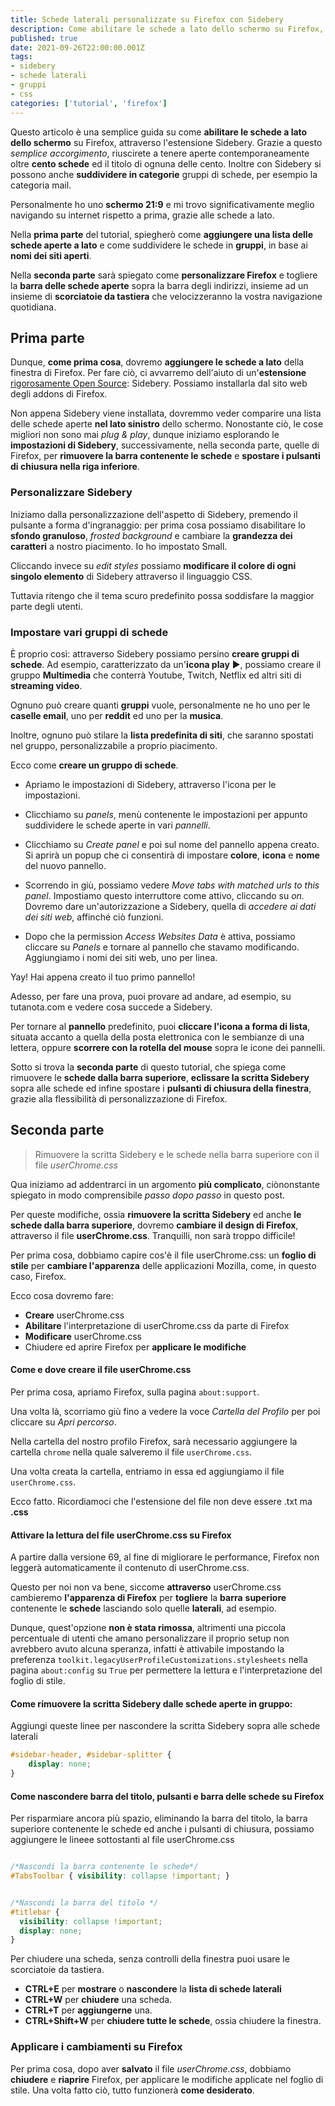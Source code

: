 ```yaml
---
title: Schede laterali personalizzate su Firefox con Sidebery
description: Come abilitare le schede a lato dello schermo su Firefox, attraverso l'estensione Sidebery. Modifica dell'userChrome.css per rifiniture finali.
published: true
date: 2021-09-26T22:00:00.001Z
tags:
- sidebery
- schede laterali
- gruppi
- css
categories: ['tutorial', 'firefox']
---
```


Questo articolo è una semplice guida su come **abilitare le schede a lato dello schermo** su Firefox, attraverso l'estensione Sidebery. Grazie a questo _semplice accorgimento_, riuscirete a tenere aperte contemporaneamente oltre **cento schede** ed il titolo di ognuna delle cento. Inoltre con Sidebery si possono anche **suddividere in categorie** gruppi di schede, per esempio la categoria mail.

<!--more-->

Personalmente ho uno **schermo 21:9** e mi trovo significativamente meglio navigando su internet rispetto a prima, grazie alle schede a lato.

Nella **prima parte** del tutorial, spiegherò come **aggiungere una lista delle schede aperte a lato** e come suddividere le schede in **gruppi**, in base ai **nomi dei siti aperti**. 

Nella **seconda parte** sarà spiegato come **personalizzare Firefox** e togliere la **barra delle schede aperte** sopra la barra degli indirizzi, insieme ad un insieme di **scorciatoie da tastiera** che velocizzeranno la vostra navigazione quotidiana. 

## Prima parte

Dunque, **come prima cosa**, dovremo **aggiungere le schede a lato** della finestra di Firefox. Per fare ciò, ci avvarremo dell'aiuto di un'**estensione** [rigorosamente Open Source](https://github.com/mbnuqw/sidebery "Sidebery GitHub"): Sidebery. Possiamo installarla dal sito web degli addons di Firefox.

Non appena Sidebery viene installata, dovremmo veder comparire una lista delle schede aperte **nel lato sinistro** dello schermo. Nonostante ciò, le cose migliori non sono mai _plug & play_, dunque iniziamo esplorando le **impostazioni di Sidebery**, successivamente, nella seconda parte, quelle di Firefox, per **rimuovere la barra contenente le schede** e **spostare i pulsanti di chiusura nella riga inferiore**.


### Personalizzare Sidebery

Iniziamo dalla personalizzazione dell'aspetto di Sidebery,  premendo il pulsante a forma d'ingranaggio: per prima cosa possiamo disabilitare lo **sfondo granuloso**, _frosted background_ e cambiare la **grandezza dei caratteri** a nostro piacimento. Io ho impostato Small.

Cliccando invece su _edit styles_ possiamo **modificare il colore di ogni singolo elemento** di Sidebery attraverso il linguaggio CSS.

Tuttavia ritengo che il tema scuro predefinito possa soddisfare la maggior parte degli utenti.

### Impostare vari gruppi di schede

È proprio così: attraverso Sidebery possiamo persino **creare gruppi di schede**. Ad esempio, caratterizzato da un'**icona play** ▶️, possiamo creare il gruppo **Multimedia** che conterrà Youtube, Twitch, Netflix ed altri siti di **streaming video**.

Ognuno può creare quanti **gruppi** vuole, personalmente ne ho uno per le **caselle email**, uno per **reddit** ed uno per la **musica**.

Inoltre, ognuno può stilare la **lista predefinita di siti**, che saranno spostati nel gruppo, personalizzabile a proprio piacimento.

Ecco come **creare un gruppo di schede**.

* Apriamo le impostazioni di Sidebery, attraverso l'icona per le impostazioni.
* Clicchiamo su _panels_, menù contenente le impostazioni per appunto suddividere le schede aperte in vari _pannelli_.
* Clicchiamo su _Create panel_ e poi sul nome del pannello appena creato. Si aprirà un popup che ci consentirà di impostare **colore**, **icona** e **nome** del nuovo pannello.

* Scorrendo in giù, possiamo vedere _Move tabs with matched urls to this panel_. Impostiamo questo interruttore come attivo, cliccando su _on._ Dovremo dare un'autorizzazione a Sidebery, quella di _accedere ai dati dei siti web_, affinché ciò funzioni.
* Dopo che la permission _Access Websites Data_ è attiva, possiamo cliccare su _Panels_ e tornare al pannello che stavamo modificando. Aggiungiamo i nomi dei siti web, uno per linea.

Yay! Hai appena creato il tuo primo pannello!

Adesso, per fare una prova, puoi provare ad andare, ad esempio, su tutanota.com e vedere cosa succede a Sidebery.

Per tornare al **pannello** predefinito, puoi **cliccare l'icona a forma di lista**, situata accanto a quella della posta elettronica con le sembianze di una lettera, oppure **scorrere con la rotella del mouse** sopra le icone dei pannelli.

Sotto si trova la **seconda parte** di questo tutorial, che spiega come rimuovere le **schede dalla barra superiore**, **eclissare la scritta Sidebery** sopra alle schede ed infine spostare i **pulsanti di chiusura della finestra**, grazie alla flessibilità di personalizzazione di Firefox.

## Seconda parte

> Rimuovere la scritta Sidebery e le schede nella barra superiore con il file *userChrome.css*


Qua iniziamo ad addentrarci in un argomento **più complicato**, ciònonstante spiegato in modo comprensibile _passo dopo passo_ in questo post.

Per queste modifiche, ossia **rimuovere la scritta Sidebery** ed anche **le schede dalla barra superiore**, dovremo **cambiare il design di Firefox**, attraverso il file **userChrome.css**. Tranquilli, non sarà troppo difficile!

Per prima cosa, dobbiamo capire cos'è il file userChrome.css: un **foglio di stile** per **cambiare l'apparenza** delle applicazioni Mozilla, come, in questo caso, Firefox.

Ecco cosa dovremo fare:

* **Creare** userChrome.css
* **Abilitare** l'interpretazione di userChrome.css da parte di Firefox
* **Modificare** userChrome.css
* Chiudere ed aprire Firefox per **applicare le modifiche**

#### Come e dove creare il file userChrome.css

Per prima cosa, apriamo Firefox, sulla pagina `about:support`.

Una volta là, scorriamo giù fino a vedere la voce _Cartella del Profilo_ per poi cliccare su _Apri percorso_.

Nella cartella del nostro profilo Firefox, sarà necessario aggiungere la cartella `chrome` nella quale salveremo il file `userChrome.css`.


Una volta creata la cartella, entriamo in essa ed aggiungiamo il file `userChrome.css`.

Ecco fatto. Ricordiamoci che l'estensione del file non deve essere .txt ma **.css**

#### Attivare la lettura del file userChrome.css su Firefox

A partire dalla versione 69, al fine di migliorare le performance, Firefox non leggerà automaticamente il contenuto di userChrome.css.

Questo per noi non va bene, siccome **attraverso** userChrome.css cambieremo **l'apparenza di Firefox** per **togliere** la **barra** **superiore** contenente le **schede** lasciando solo quelle **laterali**, ad esempio.

Dunque, quest'opzione **non è stata rimossa**, altrimenti una piccola percentuale di utenti che amano personalizzare il proprio setup non avrebbero avuto alcuna speranza, infatti è attivabile impostando la preferenza `toolkit.legacyUserProfileCustomizations.stylesheets` nella pagina `about:config` su `True` per permettere la lettura e l'interpretazione del foglio di stile.

#### Come rimuovere la scritta Sidebery dalle schede aperte in gruppo:

Aggiungi queste linee per nascondere la scritta Sidebery sopra alle schede laterali

```css
#sidebar-header, #sidebar-splitter {
    display: none;
}
```

#### Come nascondere barra del titolo, pulsanti e barra delle schede su Firefox

Per risparmiare ancora più spazio, eliminando la barra del titolo, la barra superiore contenente le schede ed anche i pulsanti di chiusura, possiamo aggiungere le lineee sottostanti al file userChrome.css

```css

/*Nascondi la barra contenente le schede*/
#TabsToolbar { visibility: collapse !important; } 


/*Nascondi la barra del titolo */
#titlebar { 
  visibility: collapse !important;
  display: none;
}
```

Per chiudere una scheda, senza controlli della finestra puoi usare le scorciatoie da tastiera.

* **CTRL+E** per **mostrare** o **nascondere** la **lista di schede laterali**
* **CTRL+W** per **chiudere** una scheda.
* **CTRL+T** per **aggiungerne** una.
* **CTRL+Shift+W** per **chiudere tutte le schede**, ossia chiudere la finestra.

### Applicare i cambiamenti su Firefox

Per prima cosa, dopo aver **salvato** il file _userChrome.css_, dobbiamo **chiudere** e **riaprire** Firefox, per applicare le modifiche applicate nel foglio di stile. Una volta fatto ciò, tutto funzionerà **come desiderato**.

